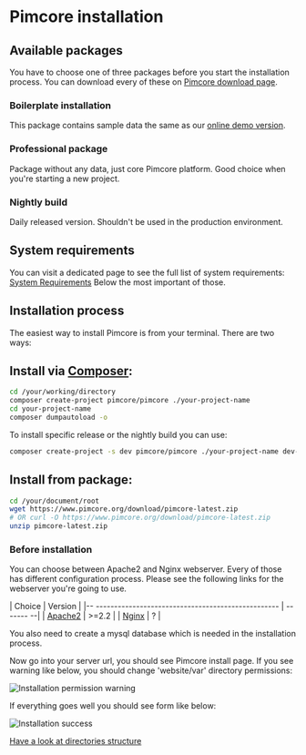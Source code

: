 # Pimcore installation

## Available packages
You have to choose one of three packages before you start the installation process.
You can download every of these on [Pimcore download page](https://www.pimcore.org/en/resources/download). 

### Boilerplate installation 
This package contains sample data the same as our 
[online demo version](http://demo.pimcore.org). 

### Professional package 
Package without any data, just core Pimcore platform. 
Good choice when you're starting a new project.

### Nightly build
Daily released version. Shouldn't be used in the production environment.

## System requirements
You can visit a dedicated page to see the full list of system requirements: [System Requirements](!dev/Getting_Started/Installation/System_Requirements)
Below the most important of those. 

[comment]: # (TODO: specified requirements)

## Installation process

The easiest way to install Pimcore is from your terminal.
There are two ways:

## Install via [Composer]('https://getcomposer.org/download/'):

```bash
cd /your/working/directory
composer create-project pimcore/pimcore ./your-project-name
cd your-project-name
composer dumpautoload -o
```

To install specific release or the nightly build you can use:

```bash
composer create-project -s dev pimcore/pimcore ./your-project-name dev-master
```

## Install from package:

```bash
cd /your/document/root
wget https://www.pimcore.org/download/pimcore-latest.zip
# OR curl -O https://www.pimcore.org/download/pimcore-latest.zip
unzip pimcore-latest.zip
```

### Before installation 

You can choose between Apache2 and Nginx webserver.
Every of those has different configuration process. 
Please see the following links for the webserver you're going to use.

[comment]: # (TODO: Discuss and Update)

| Choice                                                            | Version   |
|-- --------------------------------------------------              | ------- --|
| [Apache2](!dev/Getting_Started/Installation/Apache_Configuration) | >=2.2     |
| [Nginx](!dev/Getting_Started/Installation/Nginx_Configuration)    | ?         |


You also need to create a mysql database which is needed in the installation process.

Now go into your server url, you should see Pimcore install page. 
If you see warning like below, you should change 'website/var' directory permissions:

![Installation permission warning](/dev/img/Installation_index_1.png)

If everything goes well you should see form like below:
 
![Installation success](/dev/img/Installation_success.png)

[Have a look at directories structure](!dev/Getting_Started/Directories_Structure)



